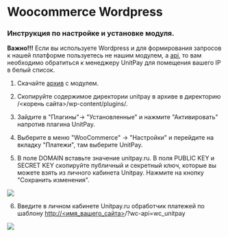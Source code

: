 # Woocommerce Wordpress

### Инструкция по настройке и установке модуля.

**Важно!!!** Если вы используете Wordpress и для формирования запросов к нашей платформе пользуетесь не нашим модулем, а [api](../../payments/create-payment.md), то вам необходимо обратиться к менеджеру UnitPay для помещения вашего IP в белый список.

1. Скачайте [архив](https://github.com/unitpay/woocommerce-module/archive/v2.1.0.zip) с модулем.

2. Скопируйте содержимое директории unitpay в архиве в директорию /&lt;корень сайта&gt;/wp-content/plugins/.

3. Зайдите в "Плагины"-&gt; "Установленные" и нажмите "Активировать" напротив плагина UnitPay.

4. Выберите в меню "WooCommerce" -&gt; "Настройки" и перейдите на вкладку "Платежи", там выберите UnitPay.

5. В поле DOMAIN вставьте значение unitpay.ru. В поля PUBLIC KEY и SECRET KEY скопируйте публичный и секретный ключ, которые вы можете взять из личного кабинета Unitpay. Нажмите на кнопку "Сохранить изменения".

![](https://d33v4339jhl8k0.cloudfront.net/docs/assets/551a91dbe4b0221aadf24410/images/5e68dc452c7d3a7e9ae90273/file-mPvwuDGXSV.png)

6. Введите в личном кабинете Unitpay.ru обработчик платежей по шаблону  [http://&lt;имя\_вашего\_сайта&gt;](http://xn--%3C__-7vebaolv6au8a9a1ct4h3f/)/?wc-api=wc\_unitpay

![](https://d33v4339jhl8k0.cloudfront.net/docs/assets/551a91dbe4b0221aadf24410/images/579634b7c6979160ca147078/file-YJh47Ao3iN.png)

